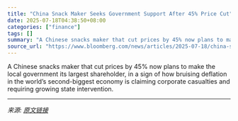 ```yaml
---
title: "China Snack Maker Seeks Government Support After 45% Price Cut"
date: 2025-07-18T04:38:50+08:00
categories: ["finance"]
tags: []
summary: "A Chinese snacks maker that cut prices by 45% now plans to make the local government its largest shareholder, in a sign of how bruising deflation in the world’s second-biggest economy is claiming corp"
source_url: "https://www.bloomberg.com/news/articles/2025-07-18/china-snack-maker-seeks-government-support-after-45-price-cut"
---
```


A Chinese snacks maker that cut prices by 45% now plans to make the local government its largest shareholder, in a sign of how bruising deflation in the world’s second-biggest economy is claiming corporate casualties and requiring growing state intervention.

---

*来源: [原文链接](https://www.bloomberg.com/news/articles/2025-07-18/china-snack-maker-seeks-government-support-after-45-price-cut)*
